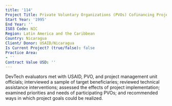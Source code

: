 ```yaml
---
title: '114'
Project Title: Private Voluntary Organizations (PVOs) Cofinancing Project
Start Year: '1995'
End Year: ''
ISO3 Code: NIC
Region: Latin America and the Caribbean
Country: Nicaragua
Client/ Donor: USAID/Nicaragua
Is Current Project? (true/false): false
Practice Area:
- ''
Contract Value USD: ''
---
```


DevTech evaluators met with USAID, PVO, and project management unit officials; interviewed a sample of target beneficiaries; reviewed technical assistance interventions; assessed the effects of project implementation; examined priorities and needs of participating PVOs; and recommended ways in which project goals could be realized.